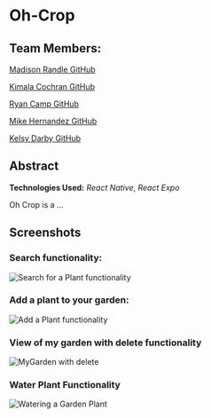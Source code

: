 # Oh-Crop

## Team Members:
[Madison Randle GitHub](https://github.com/madisonrandle)

[Kimala Cochran GitHub](https://github.com/kimalajoy)

[Ryan Camp GitHub](https://github.com/cmpprg)

[Mike Hernandez GitHub](https://github.com/mikez321)

[Kelsy Darby GitHub](https://github.com/kelshadarby)


## Abstract

**Technologies Used:**
*React Native*, *React Expo*

Oh Crop is a ...


## Screenshots

### Search functionality:
![Search for a Plant functionality](https://user-images.githubusercontent.com/54754467/88740274-f25f7e00-d0f9-11ea-8891-e5ab3414cc9c.gif)

### Add a plant to your garden:
![Add a Plant functionality](https://user-images.githubusercontent.com/54754467/88740190-bd532b80-d0f9-11ea-8945-6a0d04d56c8d.gif)

### View of my garden with delete functionality
![MyGarden with delete](https://user-images.githubusercontent.com/54754467/88740455-6d289900-d0fa-11ea-86ce-9bcc369443dc.gif)

### Water Plant Functionality
![Watering a Garden Plant](https://user-images.githubusercontent.com/54754467/88851509-15496b00-d1aa-11ea-92b2-8e6e0005a3b8.gif)
